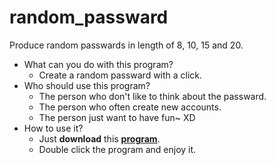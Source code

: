 # random_passward
 Produce random passwards in length of 8, 10, 15 and 20.
* What can you do with this program?
	* Create a random passward with a click.
* Who should use this program?
	* The person who don't like to think about the passward.
	* The person who often create new accounts.
	* The person just want to have fun~ XD
* How to use it?
	* Just __download__ this __[program](./dist/main.exe)__.
	* Double click the program and enjoy it.
